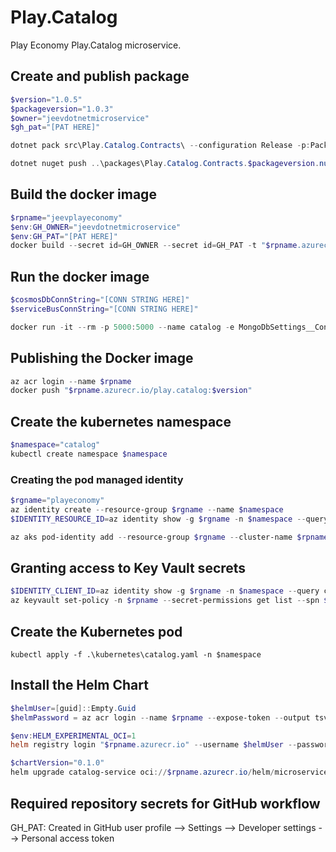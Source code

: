 # Play.Catalog
Play Economy Play.Catalog microservice.

## Create and publish package
```powershell
$version="1.0.5"
$packageversion="1.0.3"
$owner="jeevdotnetmicroservice"
$gh_pat="[PAT HERE]"

dotnet pack src\Play.Catalog.Contracts\ --configuration Release -p:PackageVersion=$packageversion -p:RepositoryUrl=https://github.com/$owner/Play.Catalog -o ..\packages

dotnet nuget push ..\packages\Play.Catalog.Contracts.$packageversion.nupkg --api-key $gh_pat --source "github"
```

## Build the docker image
```powershell
$rpname="jeevplayeconomy"
$env:GH_OWNER="jeevdotnetmicroservice"
$env:GH_PAT="[PAT HERE]"
docker build --secret id=GH_OWNER --secret id=GH_PAT -t "$rpname.azurecr.io/play.catalog:$version" .
```

## Run the docker image
```powershell
$cosmosDbConnString="[CONN STRING HERE]"
$serviceBusConnString="[CONN STRING HERE]"

docker run -it --rm -p 5000:5000 --name catalog -e MongoDbSettings__ConnectionString=$cosmosDbConnString -e ServiceBusSettings__ConnectionString=$serviceBusConnString -e ServiceSettings__MessageBroker="SERVICEBUS" play.catalog:$version
```

## Publishing the Docker image
```powershell
az acr login --name $rpname
docker push "$rpname.azurecr.io/play.catalog:$version" 
```

## Create the kubernetes namespace
```powershell
$namespace="catalog"
kubectl create namespace $namespace
```

### Creating the pod managed identity
```powershell
$rgname="playeconomy"
az identity create --resource-group $rgname --name $namespace
$IDENTITY_RESOURCE_ID=az identity show -g $rgname -n $namespace --query id -otsv

az aks pod-identity add --resource-group $rgname --cluster-name $rpname --namespace $namespace --name $namespace --identity-resource-id $IDENTITY_RESOURCE_ID
```

## Granting access to Key Vault secrets
```powershell
$IDENTITY_CLIENT_ID=az identity show -g $rgname -n $namespace --query clientId -otsv
az keyvault set-policy -n $rpname --secret-permissions get list --spn $IDENTITY_CLIENT_ID
```

## Create the Kubernetes pod
```poswershell
kubectl apply -f .\kubernetes\catalog.yaml -n $namespace
```

## Install the Helm Chart
```powershell
$helmUser=[guid]::Empty.Guid
$helmPassword = az acr login --name $rpname --expose-token --output tsv --query accessToken

$env:HELM_EXPERIMENTAL_OCI=1
helm registry login "$rpname.azurecr.io" --username $helmUser --password $helmPassword

$chartVersion="0.1.0"
helm upgrade catalog-service oci://$rpname.azurecr.io/helm/microservice --version $chartVersion -f .\helm\values.yaml -n $namespace --install
```

## Required repository secrets for GitHub workflow
GH_PAT: Created in GitHub user profile --> Settings --> Developer settings --> Personal access token